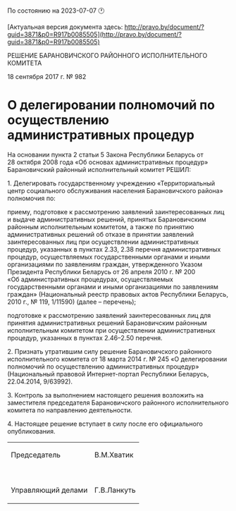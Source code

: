 По состоянию на 2023-07-07 &#x1F550;

[Актуальная версия документа здесь: http://pravo.by/document/?guid=3871&p0=R917b0085505](http://pravo.by/document/?guid=3871&p0=R917b0085505)

<p>РЕШЕНИЕ БАРАНОВИЧСКОГО РАЙОННОГО ИСПОЛНИТЕЛЬНОГО КОМИТЕТА</p>
<p>18 сентября 2017 г. № 982</p>
<h1>О делегировании полномочий по осуществлению административных процедур</h1>
<p>На основании пункта 2 статьи 5 Закона Республики Беларусь от 28 октября 2008 года «Об основах административных процедур» Барановичский районный исполнительный комитет РЕШИЛ:</p>
<p>1. Делегировать государственному учреждению «Территориальный центр социального обслуживания населения Барановичского района» полномочия по:</p>
<p>приему, подготовке к рассмотрению заявлений заинтересованных лиц и выдаче административных решений, принятых Барановичским районным исполнительным комитетом, а также по принятию административных решений об отказе в принятии заявлений заинтересованных лиц при осуществлении административных процедур, указанных в пунктах 2.33, 2.38 перечня административных процедур, осуществляемых государственными органами и иными организациями по заявлениям граждан, утвержденного Указом Президента Республики Беларусь от 26 апреля 2010 г. № 200 «Об административных процедурах, осуществляемых государственными органами и иными организациями по заявлениям граждан» (Национальный реестр правовых актов Республики Беларусь, 2010 г., № 119, 1/11590) (далее – перечень);</p>
<p>подготовке к рассмотрению заявлений заинтересованных лиц для принятия административных решений Барановичским районным исполнительным комитетом при осуществлении административных процедур, указанных в пунктах 2.46–2.50 перечня.</p>
<p>2. Признать утратившим силу решение Барановичского районного исполнительного комитета от 18 марта 2014 г. № 245 «О делегировании полномочий по осуществлению административных процедур» (Национальный правовой Интернет-портал Республики Беларусь, 22.04.2014, 9/63992).</p>
<p>3. Контроль за выполнением настоящего решения возложить на заместителя председателя Барановичского районного исполнительного комитета по направлению деятельности.</p>
<p>4. Настоящее решение вступает в силу после его официального опубликования.</p>
<p></p>
<table>
<tr>
<td><p>Председатель</p></td>
<td><p>В.М.Хватик</p></td>
</tr>
<tr>
<td><p></p></td>
<td><p></p></td>
</tr>
<tr>
<td><p>Управляющий делами</p></td>
<td><p>Г.В.Ланкуть</p></td>
</tr>
</table>
<p></p>